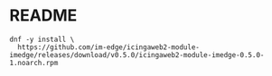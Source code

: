README
======

```shell
dnf -y install \
  https://github.com/im-edge/icingaweb2-module-imedge/releases/download/v0.5.0/icingaweb2-module-imedge-0.5.0-1.noarch.rpm
```
